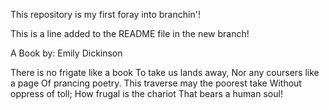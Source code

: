 This repository is my first foray into branchin'!


This is a line added to the README file in the new branch!

A Book
by: Emily Dickinson

There is no frigate like a book
To take us lands away,
Nor any coursers like a page
Of prancing poetry.
This traverse may the poorest take
Without oppress of toll;
How frugal is the chariot
That bears a human soul!

